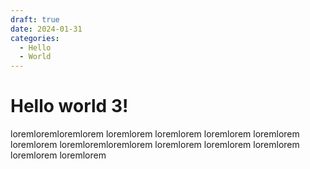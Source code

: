 ```yaml
---
draft: true 
date: 2024-01-31 
categories:
  - Hello
  - World
---
```


# Hello world 3!

loremloremloremlorem loremlorem loremlorem loremlorem loremlorem loremlorem loremloremloremlorem loremlorem loremlorem loremlorem loremlorem loremlorem   